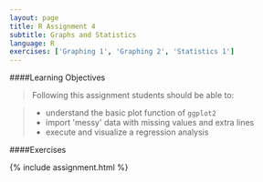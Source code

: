 ```yaml
---
layout: page
title: R Assignment 4
subtitle: Graphs and Statistics
language: R
exercises: ['Graphing 1', 'Graphing 2', 'Statistics 1']
---
```


####Learning Objectives

> Following this assignment students should be able to:

> - understand the basic plot function of `ggplot2`
> - import 'messy' data with missing values and extra lines
> - execute and visualize a regression analysis

####Exercises

{% include assignment.html %}

